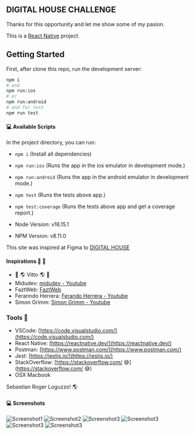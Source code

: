 ## DIGITAL HOUSE CHALLENGE

Thanks for this opportunity and let me show some of my pasion.

This is a [React Native](https://reactnative.dev/) project.

## Getting Started

First, after clone this repo, run the development server:

```bash
npm i
# and
npm run:ios
# or
npm run:android
# and for test
npm run test
```

#### 💻 Available Scripts

In the project directory, you can run:

- `npm i` (Install all dependencies)
- `npm run:ios` (Runs the app in the ios emulator in development mode.)
- `npm run:android` (Runs the app in the android emulator in development mode.)
- `npm test` (Runs the tests above app.)
- `npm test:coverage` (Runs the tests above app and get a coverage report.)

- Node Version: v16.15.1
- NPM Version: v8.11.0

This site was inspired at Figma to [DIGITAL HOUSE](https://www.figma.com/proto/AIMJp1Y6Gfv9PmQ8lYmUy8/Code-challenge?node-id=6%3A649&scaling=scale-down&page-id=0%3A1&starting-point-node-id=6%3A649)

#### Inspirations 🤯 🧠

- 🌈 🌎 Vitto 🌎 🏹
- Midudev: [midudev - Youtube](https://www.youtube.com/channel/UC8LeXCWOalN8SxlrPcG-PaQ)
- FaztWeb: [FaztWeb](https://www.faztweb.com/)
- Feranndo Herrera: [Ferando Herrera - Youtube](https://www.youtube.com/c/FernandoHerreraCr)
- Simon Grimm: [Simon Grimm - Youtube](https://www.youtube.com/channel/UCZZPgUIorPao48a1tBYSDgg)

### Tools 🧩

- VSCode: [https://code.visualstudio.com/](https://code.visualstudio.com/)
- React Native: [https://reactnative.dev/](https://reactnative.dev/)
- Postman: [https://www.postman.com/](https://www.postman.com/)
- Jest: [https://jestjs.io/](https://jestjs.io/)
- StackOverflow: [https://stackoverflow.com/ 😅](https://stackoverflow.com/ 😅)
- OSX Macbook

Sebastian Roger Loguzzo! 🌎

#### 💻 Screenshots

![Screenshot1](./public/screen1.png)
![Screenshot2](./public/screen2.png)
![Screenshot3](./public/screen3.png)
![Screenshot3](./public/screen4.png)
![Screenshot3](./public/screen5.png)
![Screenshot3](./public/screen6.png)
